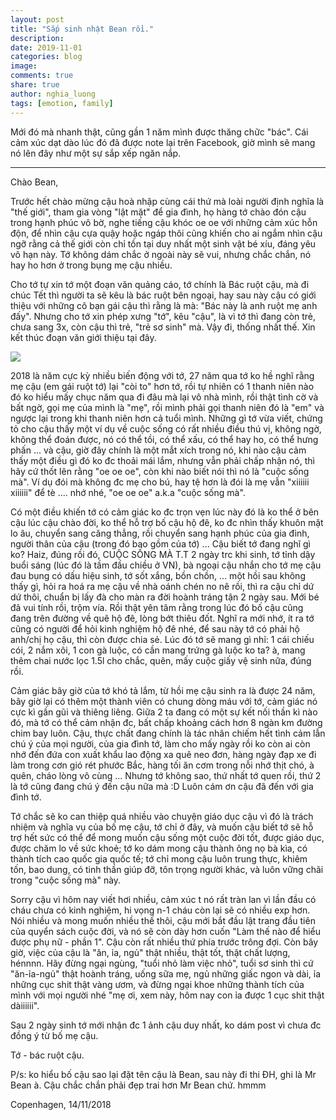 ```yaml
---
layout: post
title: "Sắp sinh nhật Bean rồi."
description: 
date: 2019-11-01
categories: blog
image: 
comments: true
share: true
author: nghia_luong
tags: [emotion, family]  
--- 
```


Mới đó mà nhanh thật, cũng gần 1 năm mình được thăng chữc "bác". Cái cảm xúc dạt dào lúc đó đã được note lại trên Facebook, giờ mình sẽ mang nó lên đây như một sự sắp xếp ngăn nắp.

---

Chào Bean,

Trước hết chào mừng cậu hoà nhập cùng cái thứ mà loài người định nghĩa là "thế giới", tham gia vòng "lật mặt" để gia đình, họ hàng tớ chào đón cậu trong hạnh phúc vô bờ, nghe tiếng cậu khóc oe oe với những cảm xúc hỗn độn, để nhìn cậu cựa quậy hoặc ngáp thôi cũng khiến cho ai ngắm nhìn cậu ngỡ rằng cả thế giới còn chỉ tồn tại duy nhất một sinh vật bé xíu, đáng yêu vô hạn này. Tớ không dám chắc ở ngoài này sẽ vui, nhưng chắc chắn, nó hay ho hơn ở trong bụng mẹ cậu nhiều.

Cho tớ tự xin tớ một đoạn văn quảng cáo, tớ chính là Bác ruột cậu, mà đi chúc Tết thì người ta sẽ kêu là bác ruột bên ngoại, hay sau này cậu có giới thiệu với những cô bạn gái cậu thì rằng là mà: "Bác này là anh ruột mẹ anh đấy". Nhưng cho tớ xin phép xưng "tớ", kêu "cậu", là vì tớ thì đang còn trẻ, chưa sang 3x, còn cậu thì trẻ, "trẻ sơ sinh" mà. Vậy đi, thống nhất thế. Xin kết thúc đoạn văn giới thiệu tại đây.

![](/images/cu_bean.JPG)

2018 là năm cực kỳ nhiều biến động với tớ, 27 năm qua tớ ko hề nghĩ rằng mẹ cậu (em gái ruột tớ) lại "còi to" hơn tớ, rồi tự nhiên có 1 thanh niên nào đó ko hiểu mấy chục năm qua đi đâu mà lại vô nhà mình, rồi thật tình cờ và bất ngờ, gọi mẹ của mình là "mẹ", rồi mình phải gọi thanh niên đó là "em" và ngược lại trong khi thanh niên hơn cả tuổi mình. Những gì tớ vừa viết, chứng tỏ cho cậu thấy một ví dụ về cuộc sống có rất nhiều điều thú vị, không ngờ, không thể đoán được, nó có thể tồi, có thể xấu, có thể hay ho, có thể hưng phấn ... và cậu, giờ đây chính là một mắt xích trong nó, khi nào cậu cảm thấy một điều gì đó ko đc thoải mái lắm, nhưng vẫn phải chấp nhận nó, thì hãy cứ thốt lên rằng "oe oe oe", còn khi nào biết nói thì nó là "cuộc sống mà". Ví dụ đói mà không đc mẹ cho bú, hay tệ hơn là đói là mẹ vẫn "xiiiiii xiiiiii" để tè .... nhớ nhé, "oe oe oe" a.k.a "cuộc sống mà".

Có một điều khiến tớ có cảm giác ko đc trọn vẹn lúc này đó là ko thể ở bên cậu lúc cậu chào đời, ko thể hỗ trợ bố cậu hộ đê, ko đc nhìn thấy khuôn mặt lo âu, chuyển sang căng thẳng, rồi chuyển sang hạnh phúc của gia đình, người thân của cậu (trong đó bao gồm của tớ) ... Cậu biết tớ đang nghĩ gì ko? Haiz, đúng rồi đó, CUỘC SỐNG MÀ T.T 2 ngày trc khi sinh, tớ tỉnh dậy buổi sáng (lúc đó là tầm đầu chiều ở VN), bà ngoại cậu nhắn cho tớ mẹ cậu đau bụng có dấu hiệu sinh, tớ sốt xắng, bồn chồn, ... một hồi sau không thấy gì, hỏi ra hoá ra mẹ cậu về nhà oánh chén no nê rồi, thì ra cậu chỉ dứ dứ thôi, chuẩn bị lấy đà cho màn ra đời hoành tráng tận 2 ngày sau. Mới bé đã vui tính rồi, trộm vía. Rồi thật yên tâm rằng trong lúc đó bố cậu cũng đang trên đường về quê hộ đê, lòng bớt thiêu đốt. Nghĩ ra mới nhớ, ít ra tớ cũng có người để hỏi kinh nghiệm hộ đê nhé, để sau này tớ có phải hộ anh/chị họ cậu, thì còn được chia sẻ. Lúc đó tớ sẽ mang gì nhỉ: 1 cái chiếu cói, 2 nắm xôi, 1 con gà luộc, có cần mang trứng gà luộc ko ta? à, mang thêm chai nước lọc 1.5l cho chắc, quên, mấy cuộc giấy vệ sinh nữa, đúng rồi.

Cảm giác bây giờ của tớ khó tả lắm, từ hồi mẹ cậu sinh ra là được 24 năm, bây giờ lại có thêm một thành viên có chung dòng máu với tớ, cảm giác nó cực kì gần gũi và thiêng liêng. Giữa 2 ta đang có một sự kết nối thần kì nào đó, mà tớ có thể cảm nhận đc, bất chấp khoảng cách hơn 8 ngàn km đường chim bay luôn. Cậu, thực chất đang chính là tác nhân chiếm hết tình cảm lẫn chú ý của mọi người, của gia đình tớ, làm cho mấy ngày rồi ko còn ai còn nhớ đến đứa con xuất khẩu lao động xa quê neo đơn, hàng ngày đạp xe đi làm trong cơn gió rét phước Bắc, hàng tối ăn cơm trong nỗi nhớ thịt chó, à quên, cháo lòng vô cùng ... Nhưng tớ không sao, thứ nhất tớ quen rồi, thứ 2 là tớ cũng đang chú ý đến cậu nữa mà :D Luôn cám ơn cậu đã đến với gia đình tớ.

Tớ chắc sẽ ko can thiệp quá nhiều vào chuyện giáo dục cậu vì đó là trách nhiệm và nghĩa vụ của bố mẹ cậu, tớ chỉ ở đây, và muốn cậu biết tớ sẽ hỗ trợ hết sức có thể để mong muốn cậu sống một cuộc đời tốt, được giáo dục, được chăm lo về sức khoẻ; tớ ko dám mong cậu thành ông nọ bà kìa, có thành tích cao quốc gia quốc tế; tớ chỉ mong cậu luôn trung thực, khiêm tốn, bao dung, có tinh thần giúp đỡ, tôn trọng người khác, và luôn vững chãi trong "cuộc sống mà" này.

Sorry cậu vì hôm nay viết hơi nhiều, cảm xúc t nó rất tràn lan vì lần đầu có cháu chưa có kinh nghiệm, hi vọng n-1 cháu còn lại sẽ có nhiều exp hơn. Nói nhiều và mong muốn nhiều thế thôi, cậu mới bắt đầu lật trang đầu tiên của quyển sách cuộc đời, và nó sẽ còn dày hơn cuốn "Làm thế nào để hiểu được phụ nữ - phần 1". Cậu còn rất nhiều thứ phía trước trông đợi. Còn bây giờ, việc của cậu là "ăn, ỉa, ngủ" thật nhiều, thật tốt, thật chất lượng, hénnnn. Hãy đừng ngại ngùng, "tuổi nhỏ làm việc nhỏ", tuổi sơ sinh thì cứ "ăn-ỉa-ngủ" thật hoành tráng, uống sữa mẹ, ngủ những giấc ngon và dài, ỉa những cục shit thật vàng ươm, và đừng ngại khoe những thành tích của mình với mọi người nhé "mẹ ơi, xem này, hôm nay con ỉa được 1 cục shit thật dàiiiiii".

Sau 2 ngày sinh tớ mới nhận đc 1 ảnh cậu duy nhất, ko dám post vì chưa đc đồng ý từ bố mẹ cậu.

Tớ - bác ruột cậu.

P/s: ko hiểu bố cậu sao lại đặt tên cậu là Bean, sau này đi thi ĐH, ghi là Mr Bean à. Cậu chắc chắn phải đẹp trai hơn Mr Bean chứ. hmmm

Copenhagen, 14/11/2018